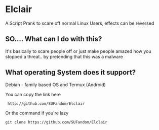 # Elclair
A Script Prank to scare off normal Linux Users, effects can be reversed

## SO.... What can I do with this?
It's basically to scare people off or just make people amazed how you stopped a threat.. by pretending that this was a malware

## What operating System does it support?
Debian - family based OS and Termux (Android)

You can copy the link here 
```
 http://github.com/SUFandom/Elclair
```
Or the command if you're lazy
``` 
git clone https://github.com/SUFandom/Elclair 
```



